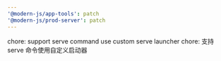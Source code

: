 ```yaml
---
'@modern-js/app-tools': patch
'@modern-js/prod-server': patch
---
```


chore: support serve command use custom serve launcher
chore: 支持 serve 命令使用自定义启动器
